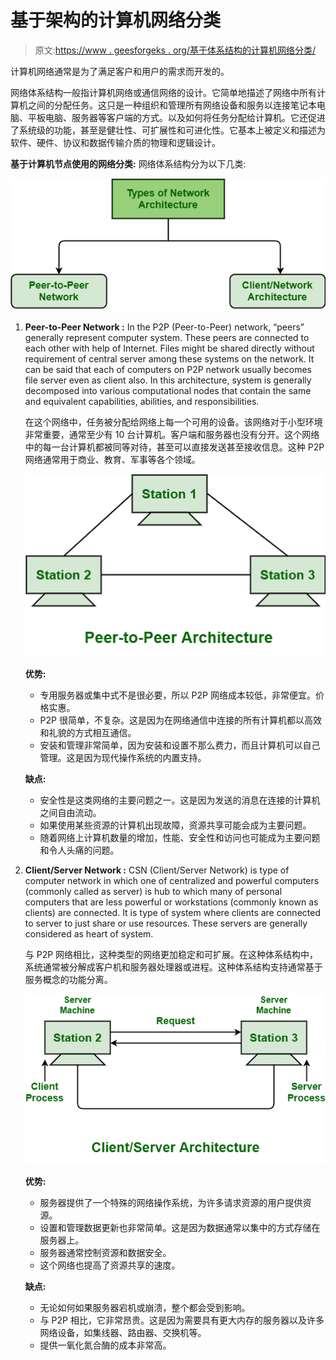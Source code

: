 # 基于架构的计算机网络分类

> 原文:[https://www . geesforgeks . org/基于体系结构的计算机网络分类/](https://www.geeksforgeeks.org/classification-of-computer-network-on-basis-of-architecture/)

计算机网络通常是为了满足客户和用户的需求而开发的。

网络体系结构一般指计算机网络或通信网络的设计。它简单地描述了网络中所有计算机之间的分配任务。这只是一种组织和管理所有网络设备和服务以连接笔记本电脑、平板电脑、服务器等客户端的方式。以及如何将任务分配给计算机。它还促进了系统级的功能，甚至是健壮性、可扩展性和可进化性。它基本上被定义和描述为软件、硬件、协议和数据传输介质的物理和逻辑设计。

**基于计算机节点使用的网络分类:**
网络体系结构分为以下几类:

![](img/c1e1205ae5c16d5aa7dc125d2a181740.png)

1.  **Peer-to-Peer Network :**
    In the P2P (Peer-to-Peer) network, “peers” generally represent computer system. These peers are connected to each other with help of Internet. Files might be shared directly without requirement of central server among these systems on the network. It can be said that each of computers on P2P network usually becomes file server even as client also. In this architecture, system is generally decomposed into various computational nodes that contain the same and equivalent capabilities, abilities, and responsibilities.

    在这个网络中，任务被分配给网络上每一个可用的设备。该网络对于小型环境非常重要，通常至少有 10 台计算机。客户端和服务器也没有分开。这个网络中的每一台计算机都被同等对待，甚至可以直接发送甚至接收信息。这种 P2P 网络通常用于商业、教育、军事等各个领域。

    ![](img/c3edf3eec10bdacc036bc14215ee4d62.png)

    **优势:**

    *   专用服务器或集中式不是很必要，所以 P2P 网络成本较低，非常便宜。价格实惠。
    *   P2P 很简单，不复杂。这是因为在网络通信中连接的所有计算机都以高效和礼貌的方式相互通信。
    *   安装和管理非常简单，因为安装和设置不那么费力，而且计算机可以自己管理。这是因为现代操作系统的内置支持。

    **缺点:**

    *   安全性是这类网络的主要问题之一。这是因为发送的消息在连接的计算机之间自由流动。
    *   如果使用某些资源的计算机出现故障，资源共享可能会成为主要问题。
    *   随着网络上计算机数量的增加，性能、安全性和访问也可能成为主要问题和令人头痛的问题。
2.  **Client/Server Network :**
    CSN (Client/Server Network) is type of computer network in which one of centralized and powerful computers (commonly called as server) is hub to which many of personal computers that are less powerful or workstations (commonly known as clients) are connected. It is type of system where clients are connected to server to just share or use resources. These servers are generally considered as heart of system.

    与 P2P 网络相比，这种类型的网络更加稳定和可扩展。在这种体系结构中，系统通常被分解成客户机和服务器处理器或进程。这种体系结构支持通常基于服务概念的功能分离。

    ![](img/9400b767fd5f873395e671037b8139ec.png)

    **优势:**

    *   服务器提供了一个特殊的网络操作系统，为许多请求资源的用户提供资源。
    *   设置和管理数据更新也非常简单。这是因为数据通常以集中的方式存储在服务器上。
    *   服务器通常控制资源和数据安全。
    *   这个网络也提高了资源共享的速度。

    **缺点:**

    *   无论如何如果服务器宕机或崩溃，整个都会受到影响。
    *   与 P2P 相比，它非常昂贵。这是因为需要具有更大内存的服务器以及许多网络设备，如集线器、路由器、交换机等。
    *   提供一氧化氮合酶的成本非常高。